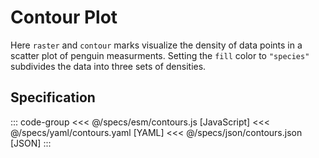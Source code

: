 <script setup>
  import Example from '../components/Example.vue';
  import { reset } from '@uwdata/vgplot';
  reset();
</script>

# Contour Plot

Here `raster` and `contour` marks visualize the density of
data points in a scatter plot of penguin measurments.
Setting the `fill` color to `"species"` subdivides
the data into three sets of densities.


<Example spec="/specs/yaml/contours.yaml" />

## Specification

::: code-group
<<< @/specs/esm/contours.js [JavaScript]
<<< @/specs/yaml/contours.yaml [YAML]
<<< @/specs/json/contours.json [JSON]
:::
